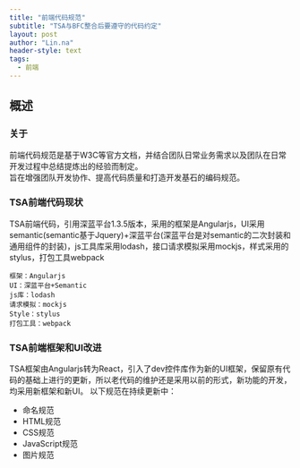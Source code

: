 ```yaml
---
title: "前端代码规范"
subtitle: "TSA与BFC整合后要遵守的代码约定"
layout: post
author: "Lin.na"
header-style: text
tags:
  - 前端
---
```


## 概述
### 关于
前端代码规范是基于W3C等官方文档，并结合团队日常业务需求以及团队在日常开发过程中总结提炼出的经验而制定。  
旨在增强团队开发协作、提高代码质量和打造开发基石的编码规范。  
### TSA前端代码现状
TSA前端代码，引用深蓝平台1.3.5版本，采用的框架是Angularjs，UI采用semantic(semantic基于Jquery)+深蓝平台(深蓝平台是对semantic的二次封装和通用组件的封装)，js工具库采用lodash，接口请求模拟采用mockjs，样式采用的stylus，打包工具webpack

```
框架：Angularjs
UI：深蓝平台+Semantic
js库：lodash
请求模拟：mockjs
Style：stylus
打包工具：webpack
```
### TSA前端框架和UI改进
TSA框架由Angularjs转为React，引入了dev控件库作为新的UI框架，保留原有代码的基础上进行的更新，所以老代码的维护还是采用以前的形式，新功能的开发，均采用新框架和新UI。
以下规范在持续更新中：
* 命名规范
* HTML规范
* CSS规范
* JavaScript规范
* 图片规范